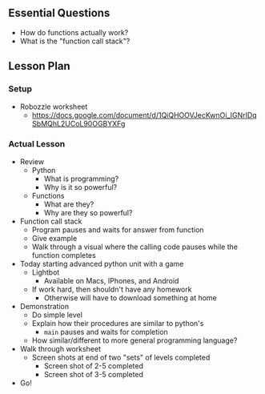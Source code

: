 ## Essential Questions

- How do functions actually work?
- What is the "function call stack"?

## Lesson Plan

### Setup

- Robozzle worksheet
    - https://docs.google.com/document/d/1QiQHOOVJecKwnOi_IGNrIDqSbMQhL2UCoL90OGBYXFg

### Actual Lesson

- Review
    - Python
        - What is programming?
        - Why is it so powerful?
    - Functions
        - What are they?
        - Why are they so powerful?
- Function call stack
    - Program pauses and waits for answer from function
    - Give example
    - Walk through a visual where the calling code pauses while the function completes
- Today starting advanced python unit with a game
    - Lightbot
        - Available on Macs, IPhones, and Android
    - If work hard, then shouldn't have any homework
        - Otherwise will have to download something at home
- Demonstration
    - Do simple level
    - Explain how their procedures are similar to python's
        - `main` pauses and waits for completion
    - How similar/different to more general programming language?
- Walk through worksheet
    - Screen shots at end of two "sets" of levels completed
        - Screen shot of 2-5 completed
        - Screen shot of 3-5 completed
- Go!
